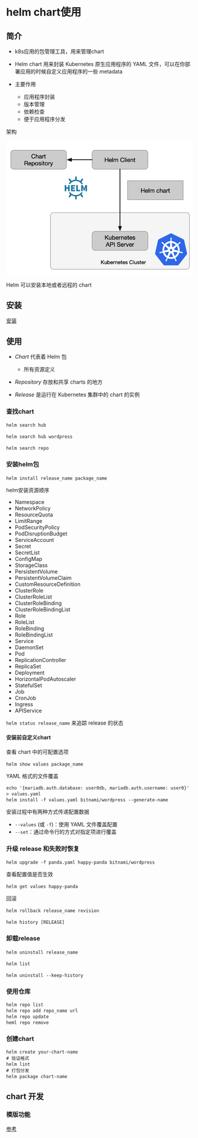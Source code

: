 # helm chart使用

## 简介

- k8s应用的包管理工具，用来管理chart

- Helm chart 用来封装 Kubernetes 原生应用程序的 YAML 文件，可以在你部署应用的时候自定义应用程序的一些 metadata
- 主要作用
  - 应用程序封装
  - 版本管理
  - 依赖检查
  - 便于应用程序分发

架构

![arch](helm-chart.png)

Helm 可以安装本地或者远程的 chart

## 安装

[安装](https://helm.sh/zh/docs/intro/install/)



## 使用

- *Chart* 代表着 Helm 包
  - 所有资源定义

- *Repository* 存放和共享 charts 的地方
- *Release* 是运行在 Kubernetes 集群中的 chart 的实例

### 查找chart

`helm search hub`

`helm search hub wordpress`

`helm search repo`

### 安装helm包

`helm install release_name package_name`

helm安装资源顺序

- Namespace
- NetworkPolicy
- ResourceQuota
- LimitRange
- PodSecurityPolicy
- PodDisruptionBudget
- ServiceAccount
- Secret
- SecretList
- ConfigMap
- StorageClass
- PersistentVolume
- PersistentVolumeClaim
- CustomResourceDefinition
- ClusterRole
- ClusterRoleList
- ClusterRoleBinding
- ClusterRoleBindingList
- Role
- RoleList
- RoleBinding
- RoleBindingList
- Service
- DaemonSet
- Pod
- ReplicationController
- ReplicaSet
- Deployment
- HorizontalPodAutoscaler
- StatefulSet
- Job
- CronJob
- Ingress
- APIService

`helm status release_name` 来追踪 release 的状态



#### 安装前自定义chart

查看 chart 中的可配置选项

`helm show values package_name`

YAML 格式的文件覆盖

```shell
echo '{mariadb.auth.database: user0db, mariadb.auth.username: user0}' > values.yaml
helm install -f values.yaml bitnami/wordpress --generate-name
```

安装过程中有两种方式传递配置数据

- `--values` (或 `-f`)：使用 YAML 文件覆盖配置
- `--set`：通过命令行的方式对指定项进行覆盖

### 升级 release 和失败时恢复

`helm upgrade -f panda.yaml happy-panda bitnami/wordpress`

查看配置值是否生效

`helm get values happy-panda`

回滚

`helm rollback release_name revision`

`helm history [RELEASE]`



### 卸载release

`helm uninstall release_name`

`helm list`

`helm uninstall --keep-history`



### 使用仓库

```shell
helm repo list
helm repo add repo_name url
helm repo update
heml repo remove
```



### 创建chart

```shell
helm create your-chart-name
# 验证格式
helm lint
# 打包分发
helm package chart-name
```



## chart 开发

### 模版功能

[参考](https://helm.sh/zh/docs/howto/charts_tips_and_tricks/)

